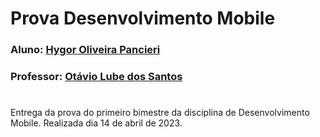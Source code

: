 # Prova Desenvolvimento Mobile

### Aluno: [Hygor Oliveira Pancieri](https://github.com/HPancieri)
### Professor: [Otávio Lube dos Santos](https://github.com/otaviolube)

#

Entrega da prova do primeiro bimestre da disciplina de Desenvolvimento Mobile.
Realizada dia 14 de abril de 2023.
